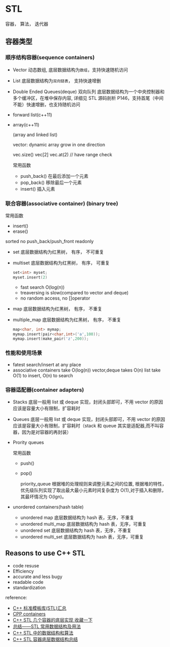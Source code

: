 # STL

容器， 算法， 迭代器

## 容器类型

### 顺序结构容器(sequence containers)

- Vector 动态数组, 底层数据结构为`数组`，支持快速随机访问
- List 底层数据结构为`双向链表`， 支持快速增删
- Double Ended Queues(deque) 双向队列 底层数据结构为一个中央控制器和多个缓冲区，在堆中保存内容, 详细见 STL 源码剖析 P146，支持首尾（中间不能）快速增删，也支持随机访问
- forward list(c++11)
- array(c++11)

  (array and linked list)

  vector: dynamic array grow in one direction

  vec.size()
  vec[2]
  vec.at(2) // have range check

  常用函数

  - push_back() 在最后添加一个元素
  - pop_back() 移除最后一个元素
  - insert() 插入元素

### 联合容器(associative container) (binary tree)

常用函数

- insert()
- erase()

sorted no push_back/push_front readonly

- set 底层数据结构为红黑树， 有序， 不可重复

- multiset 底层数据结构为红黑树， 有序， 可重复

  ```cpp
  set<int> myset;
  myset.insert(2)
  ```

  - fast search O(log(n))
  - treaversing is slow(compared to vector and deque)
  - no random access, no []operator

- map 底层数据结构为红黑树， 有序， 不重复
- multiple_map 底层数据结构为红黑树， 有序， 不重复

  ```cpp
  map<char, int> mymap;
  mymap.insert(pair<char,int>('a',100));
  mymap.insert(make_pair('z',200));
  ```

### 性能和使用场景

- fatest search/insert at any place
- associative containers take O(log(n))
  vector,deque takes O(n)
  list take O(1) to insert, O(n) to search

### 容器适配器(container adapters)

- Stacks 底层一般用 list 或 deque 实现，封闭头部即可，不用 vector 的原因应该是容量大小有限制，扩容耗时
- Queues 底层一般用 list 或 deque 实现，封闭头部即可，不用 vector 的原因应该是容量大小有限制，扩容耗时（stack 和 queue 其实是适配器,而不叫容器，因为是对容器的再封装）

- Prority queues

  常用函数

  - push()
  - pop()

    priority_queue 根据堆的处理规则来调整元素之间的位置, 根据堆的特性，优先级队列实现了取出最大最小元素时间复杂度为 O(1),对于插入和删除，其最坏情况为 O(lgn)。

- unordered containers(hash table)

  - unordered map 底层数据结构为 hash 表，无序，不重复
  - unordered multi_map 底层数据结构为 hash 表，无序，可重复
  - unordered set 底层数据结构为 hash 表，无序，不重复
  - unordered multi_set 底层数据结构为 hash 表，无序，可重复

## Reasons to use C++ STL

- code resuse
- Efficiency
- accurate and less bugy
- readable code
- standardization

reference:

- [C++ 标准模板库(STL)汇总](https://blog.csdn.net/DaveBobo/article/details/56497466)
- [CPP containers](http://en.cppreference.com/w/cpp/container)
- [C++ STL 几个容器的底层实现 收藏一下](https://blog.csdn.net/single_wolf_wolf/article/details/52854015)
- [总结——STL 常用数据结构及用法](https://blog.csdn.net/xp731574722/article/details/76101089)
- [C++ STL 中的数据结构和算法](https://blog.csdn.net/strint/article/details/45308001)
- [C++ STL 容器底层数据结构总结](https://www.jianshu.com/p/834cc223bb57)
